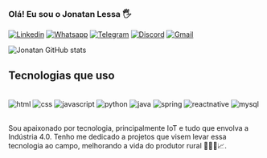 ### Olá! Eu sou o Jonatan Lessa 🖐️

[![Linkedin](https://img.shields.io/badge/LinkedIn-0077B5?style=for-the-badge&logo=linkedin&logoColor=white)](https://www.linkedin.com/in/jonatan-lessa-021315170/)
[![Whatsapp](https://img.shields.io/badge/WhatsApp-25D366?style=for-the-badge&logo=whatsapp&logoColor=white)](https://www.linkedin.com/in/jonatan-lessa-021315170/)
[![Telegram](https://img.shields.io/badge/Telegram-2CA5E0?style=for-the-badge&logo=telegram&logoColor=white)](https://t.me/Jonatanlessa)
[![Discord](https://img.shields.io/badge/Discord-7289DA?style=for-the-badge&logo=discord&logoColor=white)](jonatanlessa@gmail.com)
[![Gmail](https://img.shields.io/badge/Gmail-D14836?style=for-the-badge&logo=gmail&logoColor=white)](jonatanlessa@gmail.com)

![Jonatan GitHub stats](https://github-readme-stats.vercel.app/api?username=JonatanLessa&show_icons=true&theme=dark)

## Tecnologias que uso

<div style="display: inline_block"><br/>
    <img align="center" alt="html" src="https://img.shields.io/badge/HTML-239120?style=for-the-badge&logo=html5&logoColor=white" />
    <img align="center" alt="css" src="https://img.shields.io/badge/CSS-239120?&style=for-the-badge&logo=css3&logoColor=white" />
    <img align="center" alt="javascript" src="https://img.shields.io/badge/JavaScript-F7DF1E?style=for-the-badge&logo=javascript&logoColor=black" />
    <img align="center" alt="python" src="https://img.shields.io/badge/Python-3776AB?style=for-the-badge&logo=python&logoColor=white" />
    <img align="center" alt="java" src="https://img.shields.io/badge/Java-ED8B00?style=for-the-badge&logo=java&logoColor=white" />
    <img align="center" alt="spring" src="https://img.shields.io/badge/Spring-6DB33F?style=for-the-badge&logo=spring&logoColor=white" />
    <img align="center" alt="reactnative" src="https://img.shields.io/badge/React_Native-20232A?style=for-the-badge&logo=react&logoColor=61DAFB" />
    <img align="center" alt="mysql" src="https://img.shields.io/badge/MySQL-00000F?style=for-the-badge&logo=mysql&logoColor=white" />
</div><br>

Sou apaixonado por tecnologia, principalmente IoT e tudo que envolva a Indústria 4.0. Tenho me dedicado a projetos que visem levar essa tecnologia ao campo, melhorando a vida do produtor rural 🚜🌾📡📈.


